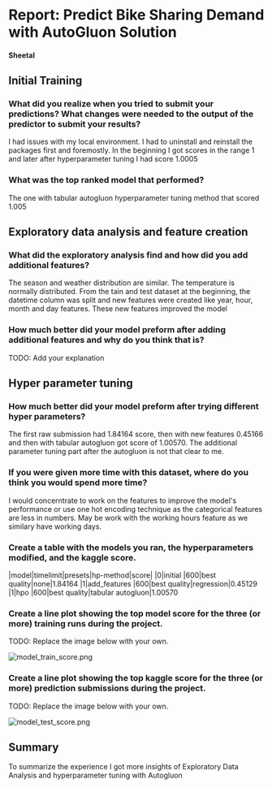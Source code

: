 # Report: Predict Bike Sharing Demand with AutoGluon Solution
#### Sheetal

## Initial Training
### What did you realize when you tried to submit your predictions? What changes were needed to the output of the predictor to submit your results?
I had issues with my local environment. I had to uninstall and reinstall the packages first and foremostly. In the beginning I got scores in the range 1 and later after hyperparameter tuning I had score 1.0005

### What was the top ranked model that performed?
The one with tabular autogluon hyperparameter tuning method that scored 1.005

## Exploratory data analysis and feature creation
### What did the exploratory analysis find and how did you add additional features?
The season and weather distribution are similar. The temperature is normally distributed. From the tain and test dataset at the beginning, the datetime column was split and new features were created like year, hour, month and day features. These new features improved the model 

### How much better did your model preform after adding additional features and why do you think that is?
TODO: Add your explanation

## Hyper parameter tuning
### How much better did your model preform after trying different hyper parameters?
The first raw submission had 1.84164 score, then with new features 0.45166 and then with tabular autogluon got score of 1.00570. The additional parameter tuning part after the autogluon is not that clear to me.

### If you were given more time with this dataset, where do you think you would spend more time?
I would concerntrate to work on the features to  improve the model's performance or use one hot encoding technique as the categorical features are less in numbers. May be work with the working hours feature as we similary have working days.

### Create a table with the models you ran, the hyperparameters modified, and the kaggle score.


|model|timelimit|presets|hp-method|score|
|0|initial |600|best quality|none|1.84164
|1|add_features |600|best quality|regression|0.45129
|1|hpo |600|best quality|tabular autogluon|1.00570
### Create a line plot showing the top model score for the three (or more) training runs during the project.

TODO: Replace the image below with your own.

![model_train_score.png](img/model_train_score.png)

### Create a line plot showing the top kaggle score for the three (or more) prediction submissions during the project.

TODO: Replace the image below with your own.

![model_test_score.png](img/model_test_score.png)

## Summary
To summarize the experience I got more insights of Exploratory Data Analysis and hyperparameter tuning with Autogluon
